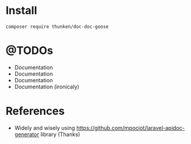 # Install

~~~
composer require thunken/doc-doc-goose
~~~

# @TODOs
- Documentation
- Documentation
- Documentation
- Documentation (ironicaly)

# References
* Widely and wisely using https://github.com/mpociot/laravel-apidoc-generator library (Thanks)
